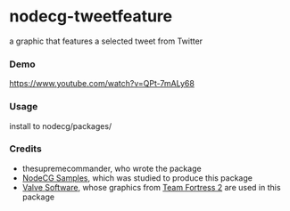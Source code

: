 nodecg-tweetfeature
===================

a graphic that features a selected tweet from Twitter

### Demo
https://www.youtube.com/watch?v=QPt-7mALy68

### Usage
install to nodecg/packages/

### Credits
* thesupremecommander, who wrote the package
* [NodeCG Samples](https://github.com/nodecg/nodecg-samples), which was studied to produce this package
* [Valve Software](http://valvesoftware.com/), whose graphics from [Team Fortress 2](http://teamfortress.com/) are used in this package
